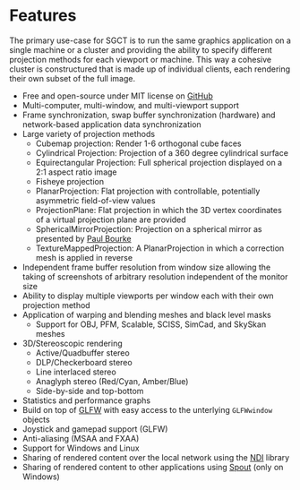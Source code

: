 # Features
The primary use-case for SGCT is to run the same graphics application on a single machine or a cluster and providing the ability to specify different projection methods for each viewport or machine. This way a cohesive cluster is constructured that is made up of individual clients, each rendering their own subset of the full image.

  - Free and open-source under MIT license on [GitHub](https://github.com/sgct/sgct)
  - Multi-computer, multi-window, and multi-viewport support
  - Frame synchronization, swap buffer synchronization (hardware) and network-based application data synchronization
  - Large variety of projection methods
    - Cubemap projection: Render 1-6 orthogonal cube faces
    - Cylindrical Projection: Projection of a 360 degree cylindrical surface
    - Equirectangular Projection: Full spherical projection displayed on a 2:1 aspect ratio image
    - Fisheye projection
    - PlanarProjection: Flat projection with controllable, potentially asymmetric field-of-view values
    - ProjectionPlane: Flat projection in which the 3D vertex coordinates of a virtual projection plane are provided
    - SphericalMirrorProjection: Projection on a spherical mirror as presented by [Paul Bourke](https://paulbourke.net/dome/)
    - TextureMappedProjection: A PlanarProjection in which a correction mesh is applied in reverse
  - Independent frame buffer resolution from window size allowing the taking of screenshots of arbitrary resolution independent of the monitor size
  - Ability to display multiple viewports per window each with their own projection method
  - Application of warping and blending meshes and black level masks
    - Support for OBJ, PFM, Scalable, SCISS, SimCad, and SkySkan meshes
  - 3D/Stereoscopic rendering
    - Active/Quadbuffer stereo
    - DLP/Checkerboard stereo
    - Line interlaced stereo
    - Anaglyph stereo (Red/Cyan, Amber/Blue)
    - Side-by-side and top-bottom
  - Statistics and performance graphs
  - Build on top of [GLFW](https://www.glfw.org/) with easy access to the unterlying `GLFWwindow` objects
  - Joystick and gamepad support (GLFW)
  - Anti-aliasing (MSAA and FXAA)
  - Support for Windows and Linux
  - Sharing of rendered content over the local network using the [NDI](https://ndi.video/) library
  - Sharing of rendered content to other applications using [Spout](https://spout.zeal.co/) (only on Windows)
